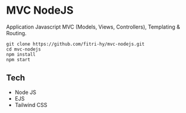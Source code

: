 # MVC NodeJS

Application Javascript MVC (Models, Views, Controllers), Templating & Routing.

```
git clone https://github.com/fitri-hy/mvc-nodejs.git
cd mvc-nodejs
npm install
npm start
```

## Tech
- Node JS
- EJS
- Tailwind CSS
